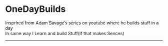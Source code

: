 # OneDayBuilds
Insprired from Adam Savage’s series on youtube where he builds stuff in a day  
In same way I Learn and build Stuff(If that makes Sences)

---
